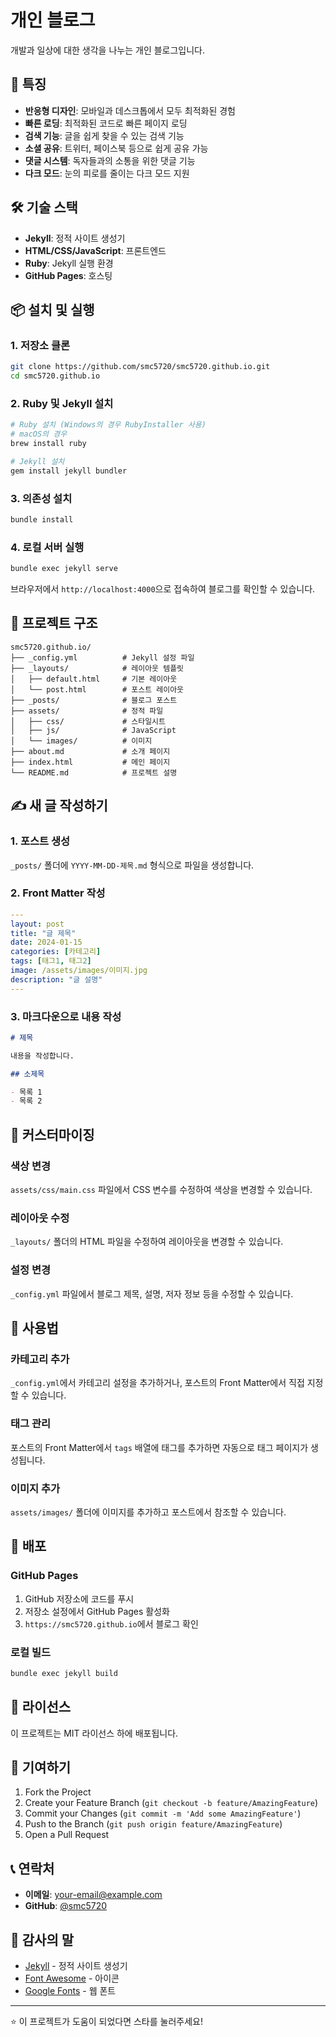 # 개인 블로그

개발과 일상에 대한 생각을 나누는 개인 블로그입니다.

## 🚀 특징

- **반응형 디자인**: 모바일과 데스크톱에서 모두 최적화된 경험
- **빠른 로딩**: 최적화된 코드로 빠른 페이지 로딩
- **검색 기능**: 글을 쉽게 찾을 수 있는 검색 기능
- **소셜 공유**: 트위터, 페이스북 등으로 쉽게 공유 가능
- **댓글 시스템**: 독자들과의 소통을 위한 댓글 기능
- **다크 모드**: 눈의 피로를 줄이는 다크 모드 지원

## 🛠 기술 스택

- **Jekyll**: 정적 사이트 생성기
- **HTML/CSS/JavaScript**: 프론트엔드
- **Ruby**: Jekyll 실행 환경
- **GitHub Pages**: 호스팅

## 📦 설치 및 실행

### 1. 저장소 클론
```bash
git clone https://github.com/smc5720/smc5720.github.io.git
cd smc5720.github.io
```

### 2. Ruby 및 Jekyll 설치
```bash
# Ruby 설치 (Windows의 경우 RubyInstaller 사용)
# macOS의 경우
brew install ruby

# Jekyll 설치
gem install jekyll bundler
```

### 3. 의존성 설치
```bash
bundle install
```

### 4. 로컬 서버 실행
```bash
bundle exec jekyll serve
```

브라우저에서 `http://localhost:4000`으로 접속하여 블로그를 확인할 수 있습니다.

## 📁 프로젝트 구조

```
smc5720.github.io/
├── _config.yml          # Jekyll 설정 파일
├── _layouts/            # 레이아웃 템플릿
│   ├── default.html     # 기본 레이아웃
│   └── post.html        # 포스트 레이아웃
├── _posts/              # 블로그 포스트
├── assets/              # 정적 파일
│   ├── css/             # 스타일시트
│   ├── js/              # JavaScript
│   └── images/          # 이미지
├── about.md             # 소개 페이지
├── index.html           # 메인 페이지
└── README.md            # 프로젝트 설명
```

## ✍️ 새 글 작성하기

### 1. 포스트 생성
`_posts/` 폴더에 `YYYY-MM-DD-제목.md` 형식으로 파일을 생성합니다.

### 2. Front Matter 작성
```yaml
---
layout: post
title: "글 제목"
date: 2024-01-15
categories: [카테고리]
tags: [태그1, 태그2]
image: /assets/images/이미지.jpg
description: "글 설명"
---
```

### 3. 마크다운으로 내용 작성
```markdown
# 제목

내용을 작성합니다.

## 소제목

- 목록 1
- 목록 2

```

## 🎨 커스터마이징

### 색상 변경
`assets/css/main.css` 파일에서 CSS 변수를 수정하여 색상을 변경할 수 있습니다.

### 레이아웃 수정
`_layouts/` 폴더의 HTML 파일을 수정하여 레이아웃을 변경할 수 있습니다.

### 설정 변경
`_config.yml` 파일에서 블로그 제목, 설명, 저자 정보 등을 수정할 수 있습니다.

## 📝 사용법

### 카테고리 추가
`_config.yml`에서 카테고리 설정을 추가하거나, 포스트의 Front Matter에서 직접 지정할 수 있습니다.

### 태그 관리
포스트의 Front Matter에서 `tags` 배열에 태그를 추가하면 자동으로 태그 페이지가 생성됩니다.

### 이미지 추가
`assets/images/` 폴더에 이미지를 추가하고 포스트에서 참조할 수 있습니다.

## 🔧 배포

### GitHub Pages
1. GitHub 저장소에 코드를 푸시
2. 저장소 설정에서 GitHub Pages 활성화
3. `https://smc5720.github.io`에서 블로그 확인

### 로컬 빌드
```bash
bundle exec jekyll build
```

## 📄 라이선스

이 프로젝트는 MIT 라이선스 하에 배포됩니다.

## 🤝 기여하기

1. Fork the Project
2. Create your Feature Branch (`git checkout -b feature/AmazingFeature`)
3. Commit your Changes (`git commit -m 'Add some AmazingFeature'`)
4. Push to the Branch (`git push origin feature/AmazingFeature`)
5. Open a Pull Request

## 📞 연락처

- **이메일**: your-email@example.com
- **GitHub**: [@smc5720](https://github.com/smc5720)

## 🙏 감사의 말

- [Jekyll](https://jekyllrb.com/) - 정적 사이트 생성기
- [Font Awesome](https://fontawesome.com/) - 아이콘
- [Google Fonts](https://fonts.google.com/) - 웹 폰트

---

⭐ 이 프로젝트가 도움이 되었다면 스타를 눌러주세요! 